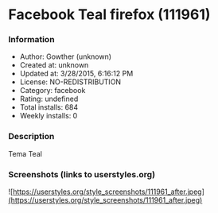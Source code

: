 # Facebook Teal firefox (111961)

### Information
- Author: Gowther (unknown)
- Created at: unknown
- Updated at: 3/28/2015, 6:16:12 PM
- License: NO-REDISTRIBUTION
- Category: facebook
- Rating: undefined
- Total installs: 684
- Weekly installs: 0


### Description
Tema Teal


### Screenshots (links to userstyles.org)
![https://userstyles.org/style_screenshots/111961_after.jpeg](https://userstyles.org/style_screenshots/111961_after.jpeg)


